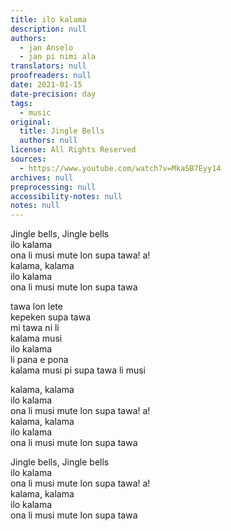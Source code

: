 ```yaml
---
title: ilo kalama
description: null
authors:
  - jan Anselo
  - jan pi nimi ala
translators: null
proofreaders: null
date: 2021-01-15
date-precision: day
tags:
  - music
original:
  title: Jingle Bells
  authors: null
license: All Rights Reserved
sources:
  - https://www.youtube.com/watch?v=MkaSB7Eyy14
archives: null
preprocessing: null
accessibility-notes: null
notes: null
---
```


Jingle bells, Jingle bells  \
ilo kalama  \
ona li musi mute lon supa tawa! a!  \
kalama, kalama  \
ilo kalama  \
ona li musi mute lon supa tawa

tawa lon lete  \
kepeken supa tawa  \
mi tawa ni li  \
kalama musi  \
ilo kalama  \
li pana e pona  \
kalama musi pi supa tawa li musi

kalama, kalama  \
ilo kalama  \
ona li musi mute lon supa tawa! a!  \
kalama, kalama  \
ilo kalama  \
ona li musi mute lon supa tawa

Jingle bells, Jingle bells  \
ilo kalama  \
ona li musi mute lon supa tawa! a!  \
kalama, kalama  \
ilo kalama  \
ona li musi mute lon supa tawa
